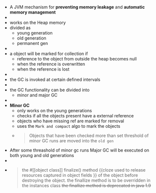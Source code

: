- A JVM mechanism for __preventing memory leakage__ and __automatic memory management__
-
- works on the Heap memory
- divided as
	- young generation
	- old generation
	- permanent gen
-
- a object will be marked for collection if
	- reference to the object from outside the heap becomes null
	- when the reference is overwritten
	- when the reference is lost
-
- the GC is invoked at certain defined intervals
-
- the GC functionality can be divided into
	- minor and major GC
-
- __Minor GC__
	- only works on the young generations
	- checks if all the objects present have a external reference
	- objects who have missing ref are marked for removal
	- uses the `Mark and compact` algo to mark the objects
	- > Objects that have been checked more than set threshold of minor GC runs
	  are moved into the `old gen`
- After some threashold of minor gc runs
  Major GC will be executed on both young and old generations
-
- > the #[[object class]] finalize() method {{cloze used to release resources captured in object fields }} of the object before destroying the object. the finallize method is to be overridden in the instances class
  ~~the finallize method is deprecated in java 1.9~~